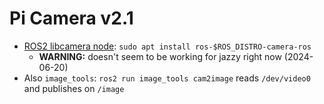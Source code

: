 # Pi Camera v2.1

- [ROS2 libcamera node](https://github.com/christianrauch/camera_ros): `sudo apt install ros-$ROS_DISTRO-camera-ros`
  - **WARNING:** doesn't seem to be working for jazzy right now (2024-06-20)
- Also `image_tools`: `ros2 run image_tools cam2image` reads `/dev/video0` and publishes on `/image`
